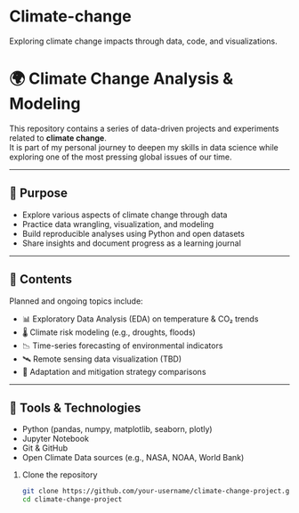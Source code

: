 # Climate-change
Exploring climate change impacts through data, code, and visualizations.

# 🌍 Climate Change Analysis & Modeling

This repository contains a series of data-driven projects and experiments related to **climate change**.  
It is part of my personal journey to deepen my skills in data science while exploring one of the most pressing global issues of our time.

---

## 🧭 Purpose

- Explore various aspects of climate change through data
- Practice data wrangling, visualization, and modeling
- Build reproducible analyses using Python and open datasets
- Share insights and document progress as a learning journal

---

## 📁 Contents

Planned and ongoing topics include:

- 📊 Exploratory Data Analysis (EDA) on temperature & CO₂ trends  
- 🌡️ Climate risk modeling (e.g., droughts, floods)  
- 📉 Time-series forecasting of environmental indicators  
- 🛰️ Remote sensing data visualization (TBD)  
- 🧩 Adaptation and mitigation strategy comparisons

---

## 🔧 Tools & Technologies

- Python (pandas, numpy, matplotlib, seaborn, plotly)
- Jupyter Notebook
- Git & GitHub
- Open Climate Data sources (e.g., NASA, NOAA, World Bank)


1. Clone the repository  
   ```bash
   git clone https://github.com/your-username/climate-change-project.git
   cd climate-change-project
